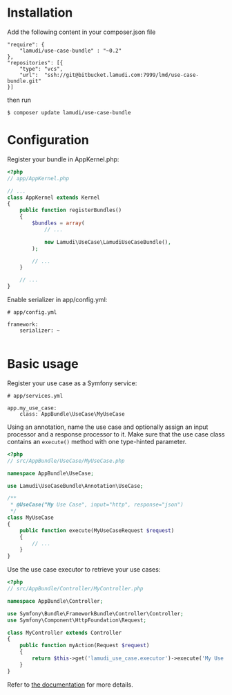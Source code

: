 Installation
============

Add the following content in your composer.json file

    "require": {
        "lamudi/use-case-bundle" : "~0.2"
    },
    "repositories": [{
        "type": "vcs",
        "url":  "ssh://git@bitbucket.lamudi.com:7999/lmd/use-case-bundle.git"
    }]

then run 

    $ composer update lamudi/use-case-bundle

Configuration
=============

Register your bundle in AppKernel.php:

```php
<?php
// app/AppKernel.php

// ...
class AppKernel extends Kernel
{
    public function registerBundles()
    {
        $bundles = array(
            // ...

            new Lamudi\UseCase\LamudiUseCaseBundle(),
        );

        // ...
    }

    // ...
}
```

Enable serializer in app/config.yml:

```
# app/config.yml

framework:
    serializer: ~
    
```

Basic usage
===========

Register your use case as a Symfony service:

```
# app/services.yml

app.my_use_case:
    class: AppBundle\UseCase\MyUseCase
```

Using an annotation, name the use case and optionally assign an input processor and a response processor to it.
Make sure that the use case class contains an ```execute()``` method with one type-hinted parameter.

```php
<?php
// src/AppBundle/UseCase/MyUseCase.php

namespace AppBundle\UseCase;

use Lamudi\UseCaseBundle\Annotation\UseCase;

/**
 * @UseCase("My Use Case", input="http", response="json")
 */
class MyUseCase
{
    public function execute(MyUseCaseRequest $request)
    {
        // ...
    }
}
```

Use the use case executor to retrieve your use cases:

```php
<?php
// src/AppBundle/Controller/MyController.php

namespace AppBundle\Controller;

use Symfony\Bundle\FrameworkBundle\Controller\Controller;
use Symfony\Component\HttpFoundation\Request;

class MyController extends Controller
{
    public function myAction(Request $request)
    {
        return $this->get('lamudi_use_case.executor')->execute('My Use Case', $request);
    }
}

```

Refer to [the documentation](https://confluence.lamudi.com/display/AP/UseCaseBundle) for more details.
